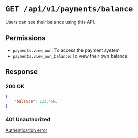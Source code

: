 # `GET /api/v1/payments/balance`
Users can see their balance using this API.


## Permissions

- `payments.view_own`: To access the payment system
- `payments.view_own_balance`: To view their own balance

## Response

### 200 OK
```json
{
    "balance": 123.456,
}
```

### 401 Unauthorized
[Authentication error](../_globals/authentication-errors.md)
